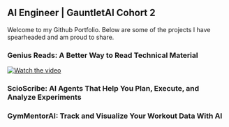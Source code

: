 ## AI Engineer | GauntletAI Cohort 2 

Welcome to my Github Portfolio. Below are some of the projects I have spearheaded and am proud to share. 

### Genius Reads: A Better Way to Read Technical Material 

[![Watch the video](https://img.youtube.com/vi/ZiwywinU1I4&t/0.jpg)](https://www.youtube.com/watch?v=ZiwywinU1I4&t)

### ScioScribe: AI Agents That Help You Plan, Execute, and Analyze Experiments 

### GymMentorAI: Track and Visualize Your Workout Data With AI 
